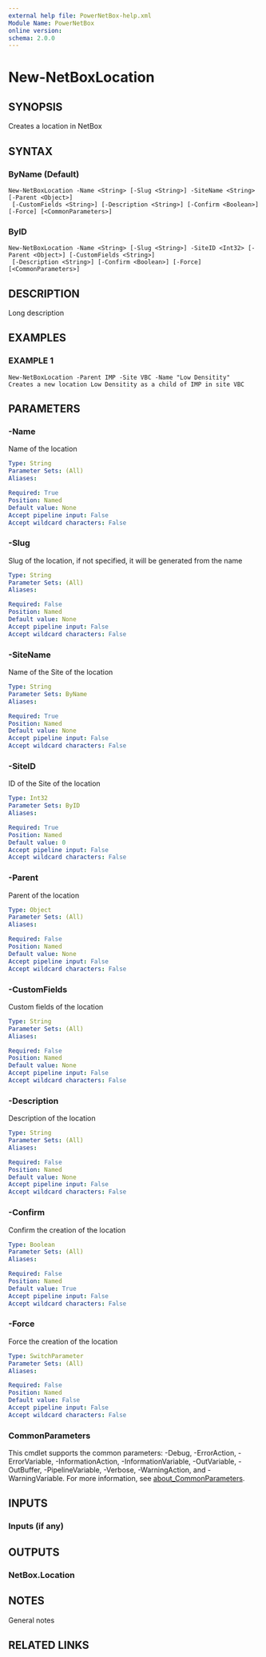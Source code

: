 ```yaml
---
external help file: PowerNetBox-help.xml
Module Name: PowerNetBox
online version:
schema: 2.0.0
---
```


# New-NetBoxLocation

## SYNOPSIS
Creates a location in NetBox

## SYNTAX

### ByName (Default)
```
New-NetBoxLocation -Name <String> [-Slug <String>] -SiteName <String> [-Parent <Object>]
 [-CustomFields <String>] [-Description <String>] [-Confirm <Boolean>] [-Force] [<CommonParameters>]
```

### ByID
```
New-NetBoxLocation -Name <String> [-Slug <String>] -SiteID <Int32> [-Parent <Object>] [-CustomFields <String>]
 [-Description <String>] [-Confirm <Boolean>] [-Force] [<CommonParameters>]
```

## DESCRIPTION
Long description

## EXAMPLES

### EXAMPLE 1
```
New-NetBoxLocation -Parent IMP -Site VBC -Name "Low Densitity"
Creates a new location Low Densitity as a child of IMP in site VBC
```

## PARAMETERS

### -Name
Name of the location

```yaml
Type: String
Parameter Sets: (All)
Aliases:

Required: True
Position: Named
Default value: None
Accept pipeline input: False
Accept wildcard characters: False
```

### -Slug
Slug of the location, if not specified, it will be generated from the name

```yaml
Type: String
Parameter Sets: (All)
Aliases:

Required: False
Position: Named
Default value: None
Accept pipeline input: False
Accept wildcard characters: False
```

### -SiteName
Name of the Site of the location

```yaml
Type: String
Parameter Sets: ByName
Aliases:

Required: True
Position: Named
Default value: None
Accept pipeline input: False
Accept wildcard characters: False
```

### -SiteID
ID of the Site of the location

```yaml
Type: Int32
Parameter Sets: ByID
Aliases:

Required: True
Position: Named
Default value: 0
Accept pipeline input: False
Accept wildcard characters: False
```

### -Parent
Parent of the location

```yaml
Type: Object
Parameter Sets: (All)
Aliases:

Required: False
Position: Named
Default value: None
Accept pipeline input: False
Accept wildcard characters: False
```

### -CustomFields
Custom fields of the location

```yaml
Type: String
Parameter Sets: (All)
Aliases:

Required: False
Position: Named
Default value: None
Accept pipeline input: False
Accept wildcard characters: False
```

### -Description
Description of the location

```yaml
Type: String
Parameter Sets: (All)
Aliases:

Required: False
Position: Named
Default value: None
Accept pipeline input: False
Accept wildcard characters: False
```

### -Confirm
Confirm the creation of the location

```yaml
Type: Boolean
Parameter Sets: (All)
Aliases:

Required: False
Position: Named
Default value: True
Accept pipeline input: False
Accept wildcard characters: False
```

### -Force
Force the creation of the location

```yaml
Type: SwitchParameter
Parameter Sets: (All)
Aliases:

Required: False
Position: Named
Default value: False
Accept pipeline input: False
Accept wildcard characters: False
```

### CommonParameters
This cmdlet supports the common parameters: -Debug, -ErrorAction, -ErrorVariable, -InformationAction, -InformationVariable, -OutVariable, -OutBuffer, -PipelineVariable, -Verbose, -WarningAction, and -WarningVariable. For more information, see [about_CommonParameters](http://go.microsoft.com/fwlink/?LinkID=113216).

## INPUTS

### Inputs (if any)
## OUTPUTS

### NetBox.Location
## NOTES
General notes

## RELATED LINKS
